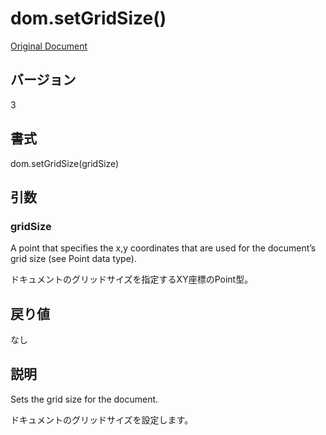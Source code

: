 # dom.setGridSize()

[Original Document](http://help.adobe.com/en_US/fireworks/cs/extend/WS5b3ccc516d4fbf351e63e3d1183c94856c-79ff.html)

## バージョン

3

## 書式

dom.setGridSize(gridSize)

## 引数

### gridSize

A point that specifies the x,y coordinates that are used for the document’s grid size (see Point data type).

ドキュメントのグリッドサイズを指定するXY座標のPoint型。

## 戻り値

なし

## 説明

Sets the grid size for the document.

ドキュメントのグリッドサイズを設定します。
